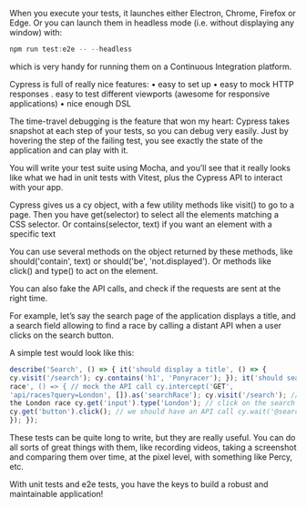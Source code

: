 When you execute your tests, it launches either Electron, Chrome, Firefox or Edge. Or you can launch them in headless mode (i.e. without displaying any window) with:

```js
npm run test:e2e -- --headless
```

which is very handy for running them on a Continuous Integration platform.

Cypress is full of really nice features:
• easy to set up
• easy to mock HTTP responses
. easy to test different viewports (awesome️ for responsive applications)
• nice enough DSL

The time-travel debugging is the feature that won my heart: Cypress takes snapshot at each step of your tests, so you can debug very easily. Just by hovering the step of the failing test, you see exactly
the state of the application and can play with it.

You will write your test suite using Mocha, and you’ll see that it really looks like what we had in unit tests with Vitest, plus the Cypress API to interact with your app.

Cypress gives us a cy object, with a few utility methods like visit() to go to a page. Then you have get(selector) to select all the elements matching a CSS selector. Or contains(selector, text) if you want an element with a specific text

You can use several methods on the object returned by these methods, like should('contain', text) or should('be', 'not.displayed'). Or methods like click() and type() to act on the element.

You can also fake the API calls, and check if the requests are sent at the right time.

For example, let’s say the search page of the application displays a title, and a search field allowing to find a race by calling a distant API when a user clicks on the search button.

A simple test would look like this:

```js
describe('Search', () => { it('should display a title', () => {
cy.visit('/search'); cy.contains('h1', 'Ponyracer'); }); it('should search a
race', () => { // mock the API call cy.intercept('GET',
'api/races?query=London', []).as('searchRace'); cy.visit('/search'); // search
the London race cy.get('input').type('London'); // click on the search button
cy.get('button').click(); // we should have an API call cy.wait('@searchRace');
}); });

```

These tests can be quite long to write, but they are really useful. You can do all sorts of great things with them, like recording videos, taking a screenshot and comparing them over time, at the pixel level, with something like Percy, etc.

With unit tests and e2e tests, you have the keys to build a robust and maintainable application!

 
> 


